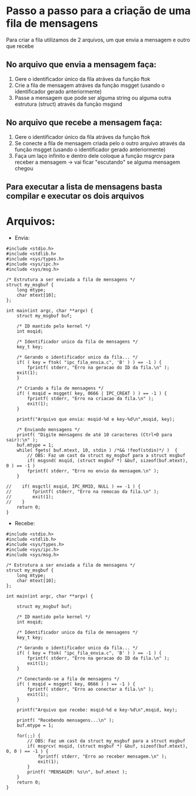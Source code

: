 # Passo a passo para a criação de uma fila de mensagens

Para criar a fila utilizamos de 2 arquivos, um que envia a mensagem e outro que recebe

## No arquivo que envia a mensagem faça:

1. Gere o identificador único da fila atráves da função ftok
2. Crie a fila de mensagem atráves da função msgget (usando o identificador gerado anteriormente)
3. Passe a mensagem que pode ser alguma string ou alguma outra estrutura (struct) através da função msgsnd

## No arquivo que recebe a mensagem faça:

1. Gere o identificador único da fila atráves da função ftok
2. Se conecte a fila de mensagem criada pelo o outro arquivo através da função msgget (usando o identificador gerado anteriormente)
3. Faça um laço infinito e dentro dele coloque a função msgrcv para receber a mensagem -> vai ficar "escutando" se alguma mensagem chegou

## Para executar a lista de mensagens basta compilar e executar os dois arquivos

# Arquivos:

- Envia:

> 
    #include <stdio.h>
    #include <stdlib.h>
    #include <sys/types.h>
    #include <sys/ipc.h>
    #include <sys/msg.h>

    /* Estrutura a ser enviada a fila de mensagens */
    struct my_msgbuf {
        long mtype;
        char mtext[10];
    };

    int main(int argc, char **argv) {
        struct my_msgbuf buf;

        /* ID mantido pelo kernel */
        int msqid;

        /* Identificador unico da fila de mensagens */
        key_t key;
        
        /* Gerando o identificador unico da fila... */
        if( ( key = ftok( "ipc_fila_envia.c", 'B' ) ) == -1 ) {
            fprintf( stderr, "Erro na geracao do ID da fila.\n" );
        exit(1);
        }

        /* Criando a fila de mensagens */
        if( ( msqid = msgget( key, 0666 | IPC_CREAT ) ) == -1 ) {
            fprintf( stderr, "Erro na criacao da fila.\n" );
            exit(1);
        }

        printf("Arquivo que envia: msqid-%d e key-%d\n",msqid, key);

        /* Enviando mensagens */
        printf( "Digite mensagens de até 10 caracteres (Ctrl+D para sair):\n" );
        buf.mtype = 1;
        while( fgets( buf.mtext, 10, stdin ) /*&& !feof(stdin)*/ )  {
            // OBS: Faz um cast da struct my_msgbuf para a struct msgbuf
            if( msgsnd( msqid, (struct msgbuf *) &buf, sizeof(buf.mtext), 0 ) == -1 )
            fprintf( stderr, "Erro no envio da mensagem.\n" );
        }

    //    if( msgctl( msqid, IPC_RMID, NULL ) == -1 ) {
    //        fprintf( stderr, "Erro na remocao da fila.\n" );
    //        exit(1);
    //    }
        return 0;
    }

- Recebe:
> 
    #include <stdio.h>
    #include <stdlib.h>
    #include <sys/types.h>
    #include <sys/ipc.h>
    #include <sys/msg.h>

    /* Estrutura a ser enviada a fila de mensagens */
    struct my_msgbuf {
        long mtype;
        char mtext[10];
    };

    int main(int argc, char **argv) {

        struct my_msgbuf buf;
        
        /* ID mantido pelo kernel */
        int msqid;
        
        /* Identificador unico da fila de mensagens */
        key_t key;
        
        /* Gerando o identificador unico da fila... */
        if( ( key = ftok( "ipc_fila_envia.c", 'B' ) ) == -1 ) {
            fprintf( stderr, "Erro na geracao do ID da fila.\n" );
            exit(1);
        }
        
        /* Conectando-se a fila de mensagens */
        if( ( msqid = msgget( key, 0666 ) ) == -1 ) {
            fprintf( stderr, "Erro ao conectar a fila.\n" );
            exit(1);
        }
        
        printf("Arquivo que recebe: msqid-%d e key-%d\n",msqid, key);

        printf( "Recebendo mensagens...\n" );
        buf.mtype = 1;
        
        for(;;) {
            // OBS: Faz um cast da struct my_msgbuf para a struct msgbuf
            if( msgrcv( msqid, (struct msgbuf *) &buf, sizeof(buf.mtext), 0, 0 ) == -1 ) {
                fprintf( stderr, "Erro ao receber mensagem.\n" );
                exit(1);
            }
            printf( "MENSAGEM: %s\n", buf.mtext );
        }
        return 0;
    }
